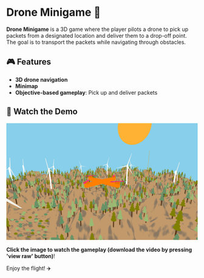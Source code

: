 # Drone Minigame 🚁

**Drone Minigame** is a 3D game where the player pilots a drone to pick up packets from a designated location and deliver them to a drop-off point. The goal is to transport the packets while navigating through obstacles.

## 🎮 Features
- **3D drone navigation**
- **Minimap**
- **Objective-based gameplay**: Pick up and deliver packets  

## 🎥 Watch the Demo
[![Watch Gameplay](game-thumbnail.jpg)](Drone-Minigame-demo.mp4)

**Click the image to watch the gameplay (download the video by pressing 'view raw' button)**!

Enjoy the flight! ✈️
